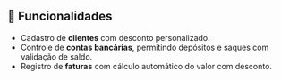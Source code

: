 ## 📌 Funcionalidades

- Cadastro de **clientes** com desconto personalizado.
- Controle de **contas bancárias**, permitindo depósitos e saques com validação de saldo.
- Registro de **faturas** com cálculo automático do valor com desconto.
